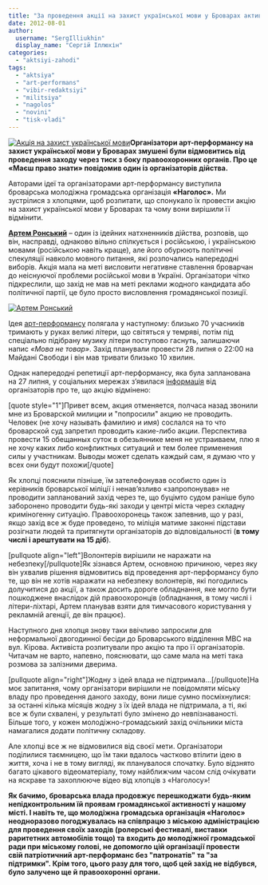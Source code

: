 ```yaml
---
title: "За проведення акції на захист української мови у Броварах активістам пригрозили арештом на 15 діб"
date: 2012-08-01
author: 
  username: "SergIlliukhin"
  display_name: "Сергій Іллюхін"
categories: 
  - "aktsiyi-zahodi"
tags: 
  - "aktsiya"
  - "art-performans"
  - "vibir-redaktsiyi"
  - "militsiya"
  - "nagolos"
  - "novini"
  - "tisk-vladi"
---
```


[![](https://mpz.brovary.org/wp-content/uploads/2012/07/18d1d568fa39a68ca1572d4b93dd0b97_600x1000.jpg "Акція на захист української мови")](https://mpz.brovary.org/wp-content/uploads/2012/07/18d1d568fa39a68ca1572d4b93dd0b97_600x1000.jpg)**Організатори арт-перформансу на захист української мови у Броварах змушені були відмовитись від проведення заходу через тиск з боку правоохоронних органів. Про це **«Маєш право знати»** повідомив один із організаторів дійства.**

Авторами ідеї та організаторами арт-перформансу виступила броварська молодіжна громадська організація **«Наголос».** Ми зустрілися з хлопцями, щоб розпитати, що спонукало їх провести акцію на захист української мови у Броварах та чому вони вирішили її відмінити.

**[Артем Ронський](http://vk.com/id29155703 "Артем Ронський")** – один із ідейних натхненників дійства, розповів, що він, насправді, однаково вільно спілкується і російською, і українською мовами (російською навіть краще), але його обурюють політичні спекуляції навколо мовного питання, які розпочались напередодні виборів. Акція мала на меті висловити негативне ставлення броварчан до неіснуючої проблеми російської мови в Україні. Організатори чітко підкреслили, що захід не мав на меті реклами жодного кандидата або політичної партії, це було просто висловлення громадянської позиції.

[![](https://mpz.brovary.org/wp-content/uploads/2012/07/w_376b4488.jpg "Артем Ронський")](https://mpz.brovary.org/wp-content/uploads/2012/07/w_376b4488.jpg)

Ідея [арт-перформансу](http://vk.com/event41260938 "Арт-перформанс") полягала у наступному: близько 70 учасників тримають у руках великі літери, що світяться у темряві, потім під спеціально підібрану музику літери поступово гаснуть, залишаючи напис _«Мова не товар»_. Захід планували провести 28 липня о 22:00 на Майдані Свободи і він мав тривати близько 10 хвилин.

Однак напередодні репетиції арт-перформансу, яка була запланована на 27 липня, у соціальних мережах з’явилася [інформація](http://vk.com/wall-41260938_3) від організаторів про те, що акцію відмінено:

\[quote style="1"\]Привет всем, акция отменяется, полчаса назад звонили мне из Броварской милиции и "попросили" акцию не проводить. Человек (не хочу называть фамилию и имя) сослался на то что броварской суд запретил проводить какие-либо акции. Перспектива провести 15 обещанных суток в обезьяннике меня не устраиваем, плю я не хочу каких либо конфликтных ситуаций и тем более применения силы у участникам. Выводы может сделать каждый сам, я думаю что у всех они будут похожи\[/quote\]

Як хлопці пояснили пізніше, їм зателефонував особисто один із керівників броварської міліції і ненав’язливо «запропонував» не проводити запланований захід через те, що буцімто судом раніше було заборонено проводити будь-які заходи у центрі міста через складну криміногенну ситуацію. Правоохоронець також запевнив, що у разі, якщо захід все ж буде проведено, то міліція матиме законні підстави розігнати людей та притягнути організаторів до відповідальності (**в тому числі і арештувати на 15 діб**).

\[pullquote align="left"\]Волонтерів вирішили не наражати на небезпеку\[/pullquote\]Як зізнався Артем, основною причиною, через яку він ухвалив рішення відмовитись від проведення арт-перформансу було те, що він не хотів наражати на небезпеку волонтерів, які погодились долучитися до акції, а також досить дороге обладнання, яке могло бути пошкоджене внаслідок дій правоохоронців (обладнання, в тому числі і літери-ліхтарі, Артем планував взяти для тимчасового користування у рекламній агенції, де він працює).

Наступного дня хлопця знову таки ввічливо запросили для неформальної двогодинної бесіди до Броварського відділення МВС на вул. Кірова. Активіста розпитували про акцію та про її організаторів. Читачам не варто, напевно, пояснювати, що саме мала на меті така розмова за залізними дверима.

\[pullquote align="right"\]Жодну з ідей влада не підтримала...\[/pullquote\]На моє запитання, чому організатори вирішили не повідомляти міську владу про проведення даного заходу, вони лише сумно посміхнулися: за останні кілька місяців жодну з їх ідей влада не підтримала, а ті, які все ж були схвалені, у результаті було змінено до невпізнаваності. Більше того, у кожен молодіжно-громадський захід очільники міста намагалися додати політичну складову.

Але хлопці все ж не відмовилися від своєї мети. Організатори поділилися таємницею, що їм таки вдалось частково втілити ідею в життя, хоча і не в тому вигляді, як планувалося спочатку. Було відзнято багато цікавого відеоматеріалу, тому найближчим часом слід очікувати на яскраве та захоплююче відео від хлопців з «Наголосу»!

**Як бачимо, броварська влада продовжує перешкоджати будь-яким непідконтрольним їй проявам громадянської активності у нашому місті. І навіть те, що молодіжна громадська організація «Наголос» неодноразово погоджувалась на співпрацю з міською адміністрацією для проведення своїх заходів (ролерські фестивалі, виставки раритетних автомобілів тощо) та** **входить до молодіжної громадської ради при міському голові, не допомогло цій організації провести свій патріотичний арт-перформанс без "патронатів" та "за підтримки". Крім того, цього разу для того, щоб цей захід не відбувся, було залучено ще й правоохоронні органи.**
